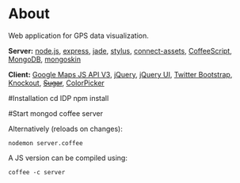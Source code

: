 # About
Web application for GPS data visualization.

__Server:__
[node.js](http://nodejs.org/),
[express](http://expressjs.com/),
[jade](http://jade-lang.com/),
[stylus](http://learnboost.github.com/stylus/),
[connect-assets](https://github.com/TrevorBurnham/connect-assets),
[CoffeeScript](http://coffeescript.org/),
[MongoDB](http://www.mongodb.org/),
[mongoskin](https://github.com/kissjs/node-mongoskin)

__Client:__
[Google Maps JS API V3](https://developers.google.com/maps/documentation/javascript/?hl=de),
[jQuery](http://jquery.com/),
[jQuery UI](http://jqueryui.com/),
[Twitter Bootstrap](http://twitter.github.com/bootstrap/),
[Knockout](http://knockoutjs.com),
~~[Sugar](http://sugarjs.com/)~~,
[ColorPicker](http://www.abeautifulsite.net/blog/2011/02/jquery-minicolors-a-color-selector-for-input-controls/)

#Installation
    cd IDP
    npm install

#Start
    mongod
    coffee server

Alternatively (reloads on changes):

    nodemon server.coffee

A JS version can be compiled using:

    coffee -c server
